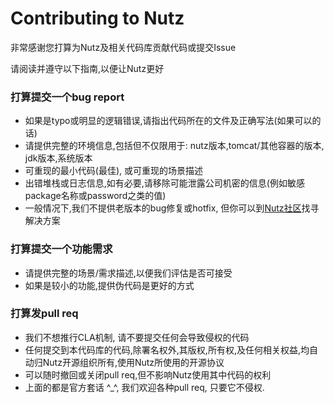 # Contributing to Nutz

非常感谢您打算为Nutz及相关代码库贡献代码或提交Issue

请阅读并遵守以下指南,以便让Nutz更好

### 打算提交一个bug report

* 如果是typo或明显的逻辑错误,请指出代码所在的文件及正确写法(如果可以的话)
* 请提供完整的环境信息,包括但不仅限用于: nutz版本,tomcat/其他容器的版本, jdk版本,系统版本
* 可重现的最小代码(最佳), 或可重现的场景描述
* 出错堆栈或日志信息,如有必要,请移除可能泄露公司机密的信息(例如敏感package名称或password之类的值)
* 一般情况下,我们不提供老版本的bug修复或hotfix, 但你可以到[Nutz社区](https://nutz.cn)找寻解决方案

### 打算提交一个功能需求

* 请提供完整的场景/需求描述,以便我们评估是否可接受
* 如果是较小的功能,提供伪代码是更好的方式

### 打算发pull req

* 我们不想推行CLA机制, 请不要提交任何会导致侵权的代码
* 任何提交到本代码库的代码,除署名权外,其版权,所有权,及任何相关权益,均自动归Nutz开源组织所有,使用Nutz所使用的开源协议
* 可以随时撤回或关闭pull req,但不影响Nutz使用其中代码的权利
* 上面的都是官方套话 ^_^, 我们欢迎各种pull req, 只要它不侵权.
